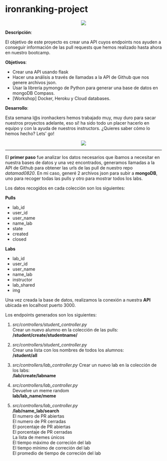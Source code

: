 # ironranking-project

<p align="center">
  <img src="https://www.ironhack.com/assets/campus-image/madrid.jpg">
</p>

**Descripción**: 

El objetivo de este proyecto es crear una API cuyos endpoints nos ayuden a conseguir información de las pull requests que hemos realizado hasta ahora en nuestro bootcamp.

**Objetivos**: 

- Crear una API usando flask
- Hacer una análisis a través de llamadas a la API de Github que nos genere archivos json.
- Usar la librería pymongo de Python para generar una base de datos en mongoDB Compass.
- [Workshop] Docker, Heroku y Cloud databases.

**Desarrollo**:

Esta semana l@s ironhackers hemos trabajado muy, muy duro para sacar nuestros proyectos adelante, eso sí! ha sido todo un placer hacerlo en equipo y con la ayuda de nuestros instructors. ¿Quieres saber cómo lo hemos hecho? Lets' go! 

<p align="center">
  <img src="https://scontent-mad1-1.xx.fbcdn.net/v/t1.0-9/19511188_1882197358685727_2309459635894965835_n.png?_nc_cat=109&_nc_sid=85a577&_nc_ohc=c8K9CyXEBgMAX85ICq1&_nc_ht=scontent-mad1-1.xx&oh=beea34a8e5d888d3eb05ee382b191cf7&oe=5F9169E0">
</p>

--------------

El **primer paso** fue analizar los datos necesarios que íbamos a necesitar en nuestra bases de datos y una vez encontrados, generamos llamadas a la API de Github para obtener las urls de las pull de nuestro repo *datamad0820*. En mi caso, generé 2 archivos json para subir a **mongoDB**, uno para recoger todas las pulls y otro para mostrar todos los labs. 

Los datos recogidos en cada colección son los siguientes:

**Pulls**
- lab_id
- user_id
- user_name
- name_lab
- state
- created
- closed

**Labs**
- lab_id
- user_id
- user_name
- name_lab
- instructor
- lab_shared
- img

Una vez creada la base de datos, realizamos la conexión a nuestra **API** ubicada en localhost puerto 3000.

Los endpoints generados son los siguientes:

1. *src/controllers/student_controller.py*\
Crear un nuevo alumno en la colección de las pulls:\
**/student/create/studentname/**

2. *src/controllers/student_controller.py*\
Crear una lista con los nombres de todos los alumnos:\
**/student/all**

3. *src/controllers/lab_controller.py*
Crear un nuevo lab en la colección de los labs:\
**/lab/create/labname**

4. *src/controllers/lab_controller.py*\
Devuelve un meme random\
**lab/lab_name/meme**

5. *src/controllers/lab_controller.py*\
**/lab/name_lab/search**\
El numero de PR abiertas\
El numero de PR cerradas\
El porcentaje de PR abiertas\
El porcentaje de PR cerradas\
La lista de memes únicos\
El tiempo máximo de correción del lab\
El tiempo mínimo de correción del lab\
El promedio de tiempo de correción del lab








